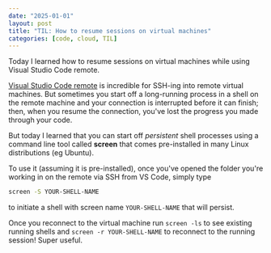 ```yaml
---
date: "2025-01-01"
layout: post
title: "TIL: How to resume sessions on virtual machines"
categories: [code, cloud, TIL]
---
```


Today I learned how to resume sessions on virtual machines while using Visual Studio Code remote.

[Visual Studio Code remote](https://code.visualstudio.com/docs/remote/remote-overview) is incredible for SSH-ing into remote virtual machines. But sometimes you start off a long-running process in a shell on the remote machine and your connection is interrupted before it can finish; then, when you resume the connection, you've lost the progress you made through your code.

But today I learned that you can start off *persistent* shell processes using a command line tool called **screen** that comes pre-installed in many Linux distributions (eg Ubuntu).

To use it (assuming it is pre-installed), once you've opened the folder you're working in on the remote via SSH from VS Code, simply type

```bash
screen -S YOUR-SHELL-NAME
```

to initiate a shell with screen name `YOUR-SHELL-NAME` that will persist.

Once you reconnect to the virtual machine run `screen -ls` to see existing running shells and `screen -r YOUR-SHELL-NAME` to reconnect to the running session! Super useful.
